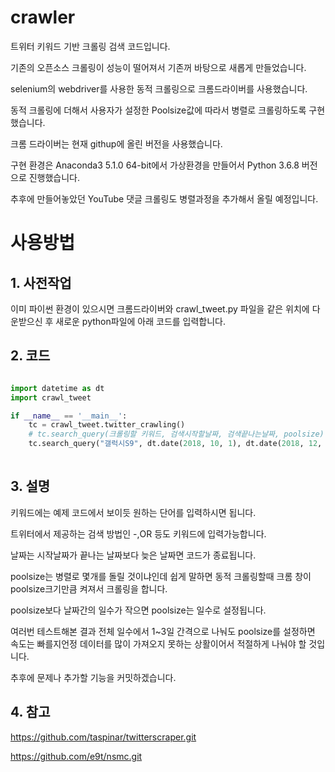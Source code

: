 # crawler

트위터 키워드 기반 크롤링 검색 코드입니다.

기존의 오픈소스 크롤링이 성능이 떨어져서 기존꺼 바탕으로 새롭게 만들었습니다.

selenium의 webdriver를 사용한 동적 크롤링으로 크롬드라이버를 사용했습니다.

동적 크롤링에 더해서 사용자가 설정한 Poolsize값에 따라서 병렬로 크롤링하도록 구현했습니다.

크롬 드라이버는 현재 githup에 올린 버전을 사용했습니다.

구현 환경은 Anaconda3 5.1.0 64-bit에서 가상환경을 만들어서 Python 3.6.8 버전으로 진행했습니다.

추후에 만들어놓았던 YouTube 댓글 크롤링도 병렬과정을 추가해서 올릴 예정입니다.

# 사용방법

## 1. 사전작업

이미 파이썬 환경이 있으시면 크롬드라이버와 crawl_tweet.py 파일을 같은 위치에 다운받으신 후 새로운 python파일에 아래 코드를 입력합니다.

## 2. 코드

```python

import datetime as dt
import crawl_tweet

if __name__ == '__main__':
    tc = crawl_tweet.twitter_crawling()
    # tc.search_query(크롤링할 키워드, 검색시작할날짜, 검색끝나는날짜, poolsize)
    tc.search_query("갤럭시S9", dt.date(2018, 10, 1), dt.date(2018, 12, 31), 3)
    
```

## 3. 설명

키워드에는 예제 코드에서 보이듯 원하는 단어를 입력하시면 됩니다.

트위터에서 제공하는 검색 방법인 -,OR 등도 키워드에 입력가능합니다.

날짜는 시작날짜가 끝나는 날짜보다 늦은 날짜면 코드가 종료됩니다.

poolsize는 병렬로 몇개를 돌릴 것이냐인데 쉽게 말하면 동적 크롤링할때 크롬 창이 poolsize크기만큼 켜져서 크롤링을 합니다.

poolsize보다 날짜간의 일수가 작으면 poolsize는 일수로 설정됩니다.

여러번 테스트해본 결과 전체 일수에서 1~3일 간격으로 나눠도 poolsize를 설정하면 속도는 빠를지언정 데이터를 많이 가져오지 못하는 상활이어서 적절하게 나눠야 할 것입니다.

추후에 문제나 추가할 기능을 커밋하겠습니다.


## 4. 참고

https://github.com/taspinar/twitterscraper.git

https://github.com/e9t/nsmc.git
